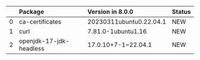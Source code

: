 <!-- markdown-link-check-disable -->

|    | Package                 | Version in 8.0.0        | Status   |
|---:|:------------------------|:------------------------|:---------|
|  0 | ca-certificates         | 20230311ubuntu0.22.04.1 | NEW      |
|  1 | curl                    | 7.81.0-1ubuntu1.16      | NEW      |
|  2 | openjdk-17-jdk-headless | 17.0.10+7-1~22.04.1     | NEW      |